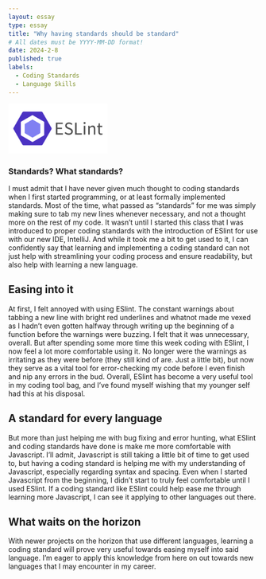 ```yaml
---
layout: essay
type: essay
title: "Why having standards should be standard"
# All dates must be YYYY-MM-DD format!
date: 2024-2-8
published: true
labels:
  - Coding Standards
  - Language Skills
---
```

<img width="200px" class="rounded float-start pe-4" src="../img/javascript/b9eb9c00-5aad-11eb-8099-f39fa4a1c7c7.png">

### Standards? What standards?

I must admit that I have never given much thought to coding standards when I first started programming, or at least formally implemented standards. Most of the time, what passed as “standards” for me was simply making sure to tab my new lines whenever necessary, and not a thought more on the rest of my code. It wasn’t until I started this class that I was introduced to proper coding standards with the introduction of ESlint for use with our new IDE, IntelliJ. And while it took me a bit to get used to it, I can confidently say that learning and implementing a coding standard can not just help with streamlining your coding process and ensure readability, but also help with learning a new language.

## Easing into it

At first, I felt annoyed with using ESlint. The constant warnings about tabbing a new line with bright red underlines and whatnot made me vexed as I hadn’t even gotten halfway through writing up the beginning of a function before the warnings were buzzing. I felt that it was unnecessary, overall. But after spending some more time this week coding with ESlint, I now feel a lot more comfortable using it. No longer were the warnings as irritating as they were before (they still kind of are. Just a little bit), but now they serve as a vital tool for error-checking my code before I even finish and nip any errors in the bud. Overall, ESlint has become a very useful tool in my coding tool bag, and I’ve found myself wishing that my younger self had this at his disposal.

## A standard for every language

But more than just helping me with bug fixing and error hunting, what ESlint and coding standards have done is make me more comfortable with Javascript. I’ll admit, Javascript is still taking a little bit of time to get used to, but having a coding standard is helping me with my understanding of Javascript, especially regarding syntax and spacing. Even when I started Javascript from the beginning, I didn’t start to truly feel comfortable until I used ESlint. If a coding standard like ESlint could help ease me through learning more Javascript, I can see it applying to other languages out there.

## What waits on the horizon

With newer projects on the horizon that use different languages, learning a coding standard will prove very useful towards easing myself into said language. I’m eager to apply this knowledge from here on out towards new languages that I may encounter in my career.
